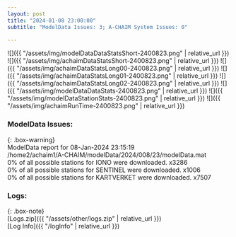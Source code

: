 ```yaml
---
layout: post
title: "2024-01-08 23:00:00"
subtitle: "ModelData Issues: 3; A-CHAIM System Issues: 0"

---
```


![]({{ "/assets/img/modelDataDataStatsShort-2400823.png" | relative_url }})
![]({{ "/assets/img/achaimDataStatsShort-2400823.png" | relative_url }})
![]({{ "/assets/img/achaimDataStatsLong00-2400823.png" | relative_url }})
![]({{ "/assets/img/achaimDataStatsLong01-2400823.png" | relative_url }})
![]({{ "/assets/img/achaimDataStatsLong02-2400823.png" | relative_url }})
![]({{ "/assets/img/modelDataDataStats-2400823.png" | relative_url }})
![]({{ "/assets/img/modelDataStationStats-2400823.png" | relative_url }})
![]({{ "/assets/img/achaimRunTime-2400823.png" | relative_url }})


### ModelData Issues:  
  
{: .box-warning}  
 ModelData report for 08-Jan-2024 23:15:19   
 /home2/achaim1/A-CHAIM/modelData/2024/008/23/modelData.mat   
 0% of all possible stations for IONO were downloaded. x3286   
 0% of all possible stations for SENTINEL were downloaded. x1006   
 0% of all possible stations for KARTVERKET were downloaded. x7507   
  


### Logs:  
  
{: .box-note}  
[Logs.zip]({{ "/assets/other/logs.zip" | relative_url }})  
[Log Info]({{ "/logInfo" | relative_url }})  
